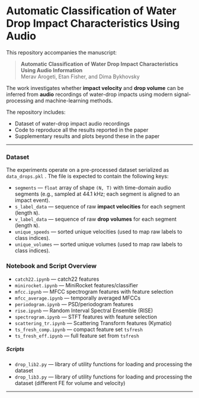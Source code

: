 # Automatic Classification of Water Drop Impact Characteristics Using Audio

This repository accompanies the manuscript:

> **Automatic Classification of Water Drop Impact Characteristics Using Audio Information**  
> Merav Arogeti, Etan Fisher, and Dima Bykhovsky

The work investigates whether **impact velocity** and **drop volume** can be inferred from **audio** recordings of water-drop impacts using modern signal-processing and machine-learning methods.

The repository includes:
- Dataset of water-drop impact audio recordings
- Code to reproduce all the results reported in the paper
- Supplementary results and plots beyond these in the paper

---
### Dataset
The experiments operate on a pre-processed dataset serialized as `data_drops.pkl` . The file is expected to contain the following keys:

- `segments` — `float` array of shape `(N, T)` with time-domain audio segments (e.g., sampled at 44.1 kHz; each segment is aligned to an impact event).
- `s_label_data` — sequence of raw **impact velocities** for each segment (length `N`).
- `v_label_data` — sequence of raw **drop volumes** for each segment (length `N`).
- `unique_speeds` — sorted unique velocities (used to map raw labels to class indices).
- `unique_volumes` — sorted unique volumes (used to map raw labels to class indices).

### Notebook and Script Overview
- `catch22.ipynb` — catch22 features
- `minirocket.ipynb` — MiniRocket features/classifier
- `mfcc.ipynb` — MFCC spectrogram features with feature selection
- `mfcc_average.ipynb` — temporally averaged MFCCs
- `periodogram.ipynb` — PSD/periodogram features
- `rise.ipynb` — Random Interval Spectral Ensemble (RISE)
- `spectrogram.ipynb` — STFT features with feature selection
- `scattering_tr.ipynb` — Scattering Transform features (Kymatio)
- `ts_fresh_comp.ipynb` — compact feature set `tsfresh`
- `ts_fresh_eff.ipynb` — full feature set from `tsfresh`

##### Scripts
- `drop_lib2.py` — library of utility functions for loading and processing the dataset
- `drop_lib3.py` — library of utility functions for loading and processing the dataset (different FE for volume and velocity)

---
